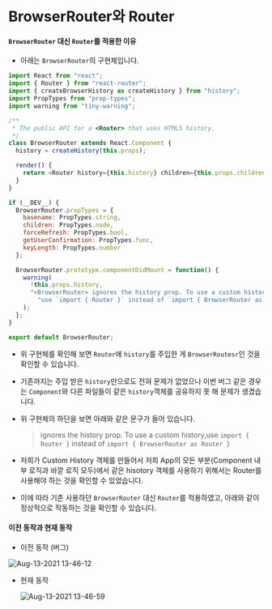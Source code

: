 # BrowserRouter와 Router



#### `BrowserRouter` 대신 `Router`를 적용한 이유

* 아래는 `BrowserRouter`의 구현체입니다.

```javascript
import React from "react";
import { Router } from "react-router";
import { createBrowserHistory as createHistory } from "history";
import PropTypes from "prop-types";
import warning from "tiny-warning";

/**
 * The public API for a <Router> that uses HTML5 history.
 */
class BrowserRouter extends React.Component {
  history = createHistory(this.props);

  render() {
    return <Router history={this.history} children={this.props.children} />;
  }
}

if (__DEV__) {
  BrowserRouter.propTypes = {
    basename: PropTypes.string,
    children: PropTypes.node,
    forceRefresh: PropTypes.bool,
    getUserConfirmation: PropTypes.func,
    keyLength: PropTypes.number
  };

  BrowserRouter.prototype.componentDidMount = function() {
    warning(
      !this.props.history,
      "<BrowserRouter> ignores the history prop. To use a custom history, " +
        "use `import { Router }` instead of `import { BrowserRouter as Router }`."
    );
  };
}

export default BrowserRouter;
```

* 위 구현체를 확인해 보면 `Router`에 `history`를 주입한 게 `BrowserRoutesr`인 것을 확인할 수 있습니다.
* 기존까지는 주입 받은 `history`만으로도 전혀 문제가 없었으나 이번 버그 같은 경우는 `Component`와 다른 파일들이 같은 `history`객체를 공유하지 못 해 문제가 생겼습니다.
*   위 구현체의 하단을 보면 아래와 같은 문구가 들어 있습니다.

    > &#x20;ignores the history prop. To use a custom history,use `import { Router }` instead of `import { BrowserRouter as Router }`
* 저희가 Custom History 객체를 만들어서 저희 App의 모든 부분(Component 내부 로직과 바깥 로직 모두)에서 같은 hisotory 객체를 사용하기 위해서는 Router를 사용해야 하는 것을 확인할 수 있었습니다.
* 이에 따라 기존 사용하던 `BrowserRouter` 대신 `Router`를 적용하였고, 아래와 같이 정상적으로 작동하는 것을 확인할 수 있습니다.

#### 이전 동작과 현재 동작

* 이전 동작 (버그)

![Aug-13-2021 13-46-12](https://user-images.githubusercontent.com/61097373/129307462-4580286b-3cc6-4d76-8b2b-5c3e85a866f6.gif)

*   현재 동작

    ![Aug-13-2021 13-46-59](https://user-images.githubusercontent.com/61097373/129307482-f255ee3d-e139-45a4-b4e8-0c7fde184005.gif)
